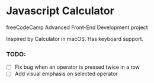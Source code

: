 # Javascript Calculator
freeCodeCamp Advanced Front-End Development project

Inspired by Calculator in macOS. Has keyboard support.

### TODO:
- [ ] Fix bug when an operator is pressed twice in a row
- [ ] Add visual emphasis on selected operator
